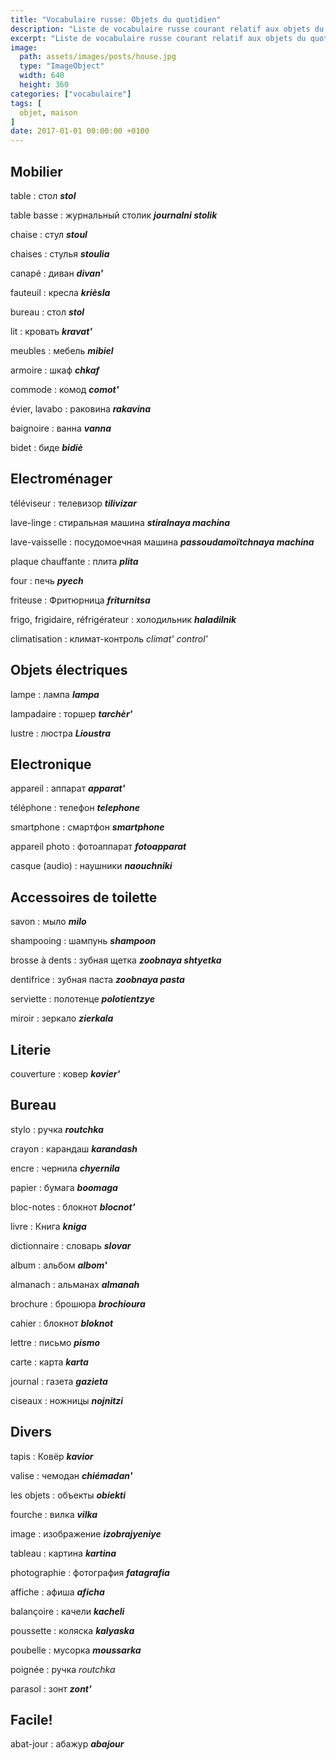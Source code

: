 ```yaml
---
title: "Vocabulaire russe: Objets du quotidien"
description: "Liste de vocabulaire russe courant relatif aux objets du quotidien."
excerpt: "Liste de vocabulaire russe courant relatif aux objets du quotidien."
image:
  path: assets/images/posts/house.jpg
  type: "ImageObject"
  width: 640
  height: 360
categories: ["vocabulaire"]
tags: [
  objet, maison
]
date: 2017-01-01 00:00:00 +0100
---
```


## Mobilier

table
: стол
*__stol__*

table basse
: журнальный столик
*__journalni stolik__*

chaise
: стул
*__stoul__*

chaises
: стулья
*__stoulia__*

canapé
: диван
*__divan'__*

fauteuil
: кресла
*__krièsla__*

bureau
: стол
*__stol__*

lit
: кровать
*__kravat'__*

meubles
: мебель
*__mibiel__*

armoire
: шкаф
*__chkaf__*

commode
: комод
*__comot'__*

évier, lavabo
: раковина
*__rakavina__*

baignoire
: ванна
*__vanna__*

bidet
: биде
*__bidiè__*


## Electroménager

téléviseur
: телевизор
*__tilivizar__*

lave-linge
: стиральная машина
*__stiralnaya machina__*

lave-vaisselle
: посудомоечная машина
*__passoudamoïtchnaya machina__*

plaque chauffante
: плита
*__plita__*

four
: печь
*__pyech__*

friteuse
: Фритюрница
*__friturnitsa__*

frigo, frigidaire, réfrigérateur
: холодильник
*__haladilnik__*

climatisation
: климат-контроль
*climat' control'*


## Objets électriques

lampe
: лампа
*__lampa__*

lampadaire
: торшер
*__tarchèr'__*

lustre
: люстра
*__Lioustra__*


## Electronique

appareil
: аппарат
*__apparat'__*

téléphone
: телефон
*__telephone__*

smartphone
: смартфон
*__smartphone__*

appareil photo
: фотоаппарат
*__fotoapparat__*

casque (audio)
: наушники
*__naouchniki__*


## Accessoires de toilette

savon
: мыло
*__milo__*

shampooing
: шампунь
*__shampoon__*

brosse à dents
: зубная щетка
*__zoobnaya shtyetka__*

dentifrice
: зубная паста
*__zoobnaya pasta__*

serviette
: полотенце
*__polotientzye__*

miroir
: зеркало
*__zierkala__*


## Literie

couverture
: ковер
*__kovier'__*


## Bureau

stylo
: ручка
*__routchka__*

crayon
: карандаш
*__karandash__*

encre
: чернила
*__chyernila__*

papier
: бумага
*__boomaga__*

bloc-notes
: блокнот
*__blocnot'__*

livre
: Книга
*__kniga__*

dictionnaire
: словарь
*__slovar__*

album
: альбом
*__albom'__*

almanach
: альманах
*__almanah__*

brochure
: брошюра
*__brochioura__*

cahier
: блокнот
*__bloknot__*

lettre
: письмо
*__pismo__*

carte
: карта
*__karta__*

journal
: газета
*__gazieta__*

ciseaux
: ножницы
*__nojnitzi__*


## Divers

tapis
: Ковёр
*__kavior__*

valise
: чемодан
*__chiémadan'__*

les objets
: объекты
*__obiekti__*

fourche
: вилка
*__vilka__*

image
: изображение
*__izobrajyeniye__*

tableau
: картина
*__kartina__*

photographie
: фотография
*__fatagrafia__*

affiche
: афиша
*__aficha__*

balançoire
: качели
*__kacheli__*

poussette
: коляска
*__kalyaska__*

poubelle
: мусорка
*__moussarka__*

poignée
: ручка
*routchka*

parasol
: зонт
*__zont'__*


## Facile!

abat-jour
: абажур
*__abajour__*
